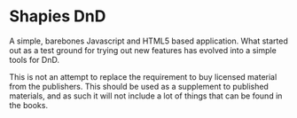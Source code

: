 Shapies DnD
=======

A simple, barebones Javascript and HTML5 based application. What started out as a test ground for trying out new features has evolved into a simple tools for DnD.

This is not an attempt to replace the requirement to buy licensed material from the publishers. This should be used as a supplement to published materials, and as such it will not include a lot of things that can be found in the books.

